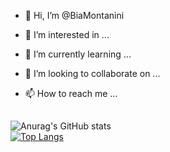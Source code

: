 
-   👋 Hi, I’m @BiaMontanini
- 👀 I’m interested in ...
- 🌱 I’m currently learning ...
- 💞️ I’m looking to collaborate on ...
- 📫 How to reach me ...
    </div>
    
   ##

![Anurag's GitHub stats](https://github-readme-stats.vercel.app/api?username=BiaMontanini&show_icons=true&theme=merko&count_private=true)
<br>
[![Top Langs](https://github-readme-stats.vercel.app/api/top-langs/?username=BiaMontanini&layout=compact&theme=merko)](https://github.com/anuraghazra/github-readme-stats)

##
